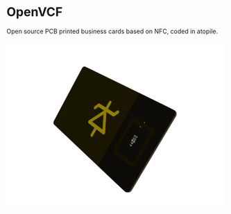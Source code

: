 # OpenVCF

Open source PCB printed business cards based on NFC, coded in atopile.

![card](./media/card.png)